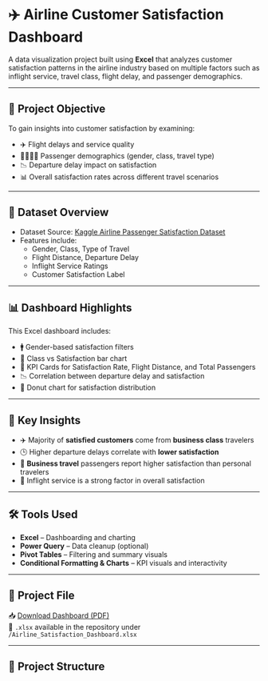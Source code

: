 # ✈️ Airline Customer Satisfaction Dashboard

A data visualization project built using **Excel** that analyzes customer satisfaction patterns in the airline industry based on multiple factors such as inflight service, travel class, flight delay, and passenger demographics.

---

## 🎯 Project Objective

To gain insights into customer satisfaction by examining:
- ✈️ Flight delays and service quality
- 🧍‍♂️🧍‍♀️ Passenger demographics (gender, class, travel type)
- 📉 Departure delay impact on satisfaction
- 📊 Overall satisfaction rates across different travel scenarios

---

## 📁 Dataset Overview

- Dataset Source: [Kaggle Airline Passenger Satisfaction Dataset](https://drive.google.com/file/d/1On5FijNFKPCKa-co4Mn36b_O_xt0Ptsl/view?usp=sharing)
- Features include:
  - Gender, Class, Type of Travel
  - Flight Distance, Departure Delay
  - Inflight Service Ratings
  - Customer Satisfaction Label

---

## 📊 Dashboard Highlights

This Excel dashboard includes:

- 🚹 Gender-based satisfaction filters
- 💺 Class vs Satisfaction bar chart
- 🎯 KPI Cards for Satisfaction Rate, Flight Distance, and Total Passengers
- 📉 Correlation between departure delay and satisfaction
- 📘 Donut chart for satisfaction distribution

---

## 🧠 Key Insights

- ✈️ Majority of **satisfied customers** come from **business class** travelers
- 🕒 Higher departure delays correlate with **lower satisfaction**
- 💼 **Business travel** passengers report higher satisfaction than personal travelers
- 💬 Inflight service is a strong factor in overall satisfaction

---

## 🛠 Tools Used

- **Excel** – Dashboarding and charting
- **Power Query** – Data cleanup (optional)
- **Pivot Tables** – Filtering and summary visuals
- **Conditional Formatting & Charts** – KPI visuals and interactivity

---

## 📄 Project File

📥 [Download Dashboard (PDF)](Smart_City_Analysis_Dashboard.pdf)  
📁 `.xlsx` available in the repository under `/Airline_Satisfaction_Dashboard.xlsx`

---

## 📂 Project Structure

